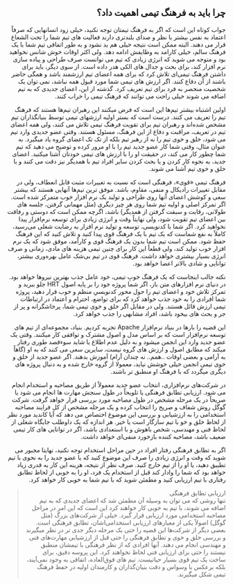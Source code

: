 <div dir="rtl">

## چرا باید به فرهنگ تیمی اهمیت داد؟

جواب کوتاه این است که اگر به فرهنگ تیمتان توجه نکنید، خیلی زود انسانهایی که صرفاً اعتماد به نفس بیشتر یا نظر و صدای بلندتری دارند فعالیت های تیم شما را تحت الشعاع قرار می دهند. البته ممکن است نتیجه خیلی هم بد نشود و به طور اتفاقی تیم شما با یک فرهنگ سالم، خیلی کارامد به وظایفش ادامه دهد. ولی اکثر اوقات خوش شانس نخواهید بود و متوجه می شوید که انرژی زیادی که تیم می توانست صرف طراحی و پیاده سازی نرم افزار کند، برای بحث و جدال های الکی هدر داده است. از سوی دیگر، باید برای داشتن فرهنگ تیمی‌ای تلاش کرد که برای همه اعضای تیم ارزشمند باشد و همگی حاضر باشند از آن دفاع کنند. اگر ارزش های تیمی شما مورد قبول همه نباشد، نمی توان یک شخصیت منحصر به فرد برای تیم تعریف کرد. گذشته از این، اعضای جدیدی که به تیم اضافه می شوند خیلی راحت می توانند که فرهنگ تیمی را خراب کنند. 

اولین اشتباه بیشتر تیم‌ها این است که فرض میکنند این رهبران تیم‌ها هستند که فرهنگ تیم را تعریف می کنند. درست است که بستر اولیه ارزشهای تیمی توسط بنیانگذاران تیم مشخص شده‌اند و رهبران تیم برای تقویت فرهنگ تیمی تلاش می کنند، ولی همه اعضای تیم در تعریف، مراقبت و دفاع از این فرهنگ، مسئول هستند. وقتی عضو جدیدی وارد تیم می شود، خلق و خوی تیم را نه از رهبر تیم بلکه از تک تک اعضای گروه یاد میگیرد. به عنوان مثال، وقتی شما کار عضو جدید تیم را با او مرور کرده و توضیح می دهید که تیم شما چطور کار می کند، در حقیقت او را با ارزش های تیمی خودتان آشنا میکنید. اعضای جدید، به نحوه کار کردن و یا بحث کردن سایر افراد تیم با همدیگر نیز دقت می کنند و با خلق و خوی تیم آشنا می شوند. 

فرهنگ تیمی «قوی»، فرهنگی است که نسبت به تغییرات مثبت قابل انعطاف، ولی در مقابل تغییرات رادیکال و منفی، مقاوم، باشد.
موفق ترین تیم‌ها آنهایی هستند که بیشتر سعی و کوشش اعضای آنها روی طراحی و تولید یک نرم افزار خوب متمرکز شده است. اگر تمرکز اصلی و اولیه تیم شما روی هر چیز دیگری (مثل مهمانی گرفتن، جلسه های طولانی، رقابت و سبقت گرفتن از همدیگر) باشد، اگرچه ممکن است که دوستی و رفاقت بین اعضای تیم تقویت شود، ولی نهایتاً وقت و انرژی زیادی برای توسعه نرم‌افزار پیدا نخواهید کرد. اگر شما با کدنویسی، توسعه و تولید نرم افزار به رضایت شغلی می‌رسید، کاملاً به نفع شماست که یک تیم با یک فرهنگ قوی پیدا کنید و تلاش کنید که این فرهنگ حفظ شود. ممکن است تیم شما بدون یک فرهنگ قوی و کارآمد، موفق شود که یک نرم افزار خوب تولید کند، ولی قطعاً این کار برای چنین تیمی هزینه های مادی‌،‌ زمانی و صرف انرژی بسیار بیشتری خواهد داشت. فرهنگ قوی در تیم بی‌شک عامل بهره‌وری بیشتر، توانایی و شادی بالاتر اعضا خواهد بود. 

 نکته جالب اینجاست که یک فرهنگ خوبِ تیمی، خود عامل جذب بهترین نیروها خواهد بود. در دنیای نرم افزارهای متن باز،
اگر شما پروژه خود را بر پایه اصول 
HRT
جلو ببرید و تمرکز تلاش خود و اعضای تیم را حول محور کدنویسیِ منظم و خوب قرار دهید، پروژه شما افرادی را به خود جذب خواهد کرد که‌ برای تواضع، احترام و اعتماد در ارتباطات تیمی ارزش قائل هستند. ولی در مقابل اگر خلق و خوی تیمی شما، پرخاشگرانه و پر از جر و بحث های بیخود باشد، افراد مشابهی را جذب خواهد کرد. 

این قضیه را بارها در بنیاد نرم‌افزار
Apache
تجربه کردیم. بنیاد، مجموعه‌‌ای از تیم های توسعه نرم‌افزار است که بر اساس مدل و اصول مشترک و توافقی کار میکنند. وقتی یک عضو جدید وارد این انجمن میشود و به دلیل عدم اطلاع یا شاید سوءقصد طوری رفتار میکند که مطابق اصول و ارزش های گروه نیست، سایرین سعی می کنند که به او (گاهاً به آرامی و بعضی اوقات ..همم.. نه چندان آرام) آموزش بدهند. اگر عضو جدید از خلق و خوی تیمی انجمن خیلی خوشش نیاید، معمولا از گروه خارج شده و به دنبال پروژه های دیگری میگردد که با فرهنگ او منطبق تر باشند. 

در شرکت‌های نرم‌افزاری، انتخاب عضو جدید معمولاً از طریق مصاحبه و استخدام انجام می شود. ارزیابی تطابق فرهنگی یا تلویحاً در طول سنجش مهارت ها انجام می شود یا صریحاً در یک مرحله مشخص در طول مصاحبه مورد بررسی قرار خواهد گرفت. شرکت گوگل روش شفاف و صریح را انتخاب کرده و یک مرحله مشخص از کل فرایند مصاحبه استخدامی را به ارزشیابی و بررسی این موضوع اختصاص می دهد که آیا کاندید مورد نظر از لحاظ خلق و خو با تیم سازگار است یا خیر. هر اندازه که یک داوطلب جایگاه شغلی از لحاظ فنی و مهندسی، شخص باهوش و با استعدادی باشد، اگر در توانایی های کار تیمی ضعیف باشد، مصاحبه کننده بازخورد منفی‌ای خواهد داشت. 

اگر به تطابق فرهنگی رفتار افراد در حین مراحل استخدام توجه نکنید، نهایتا مجبور می شوید که وقت و انرژی زیادی را صرف این موضوع کنید که یا عضو جدید را به نحوی با تیم تطبیق دهید، یا او را از تیم خارج کنید. صرف نظر از نتیجه، هزینه این کار به قدری زیاد خواهد بود که شما را وادار کند قبل از استخدام یک فرد، او را به خوبی از لحاظ تطابق رفتاری با تیم ارزیابی کنید و مطمئن شوید که با تیم شما به خوبی کار خواهد کرد. 

> ارزیابی تطابق فرهنگی 
> <br>
> تنها روشی که می توان به وسیله آن مطمئن شد که اعضای جدیدی که به تیم اضافه می شوند، با تیم به خوبی کار خواهند کرد این است که این امر در مراحل مصاحبه استخدامی مورد ارزیابی قرار گیرد. خیلی از شرکت‌های بزرگ (مثل گوگل) اصولاً یکی از معیارهای ارزیابی استخدامی‌اشان، تطابق فرهنگی است. بعضی دیگر از شرکت‌ها این قضیه را حتی یک مرحله دیگر جدی تر در نظر میگیرند و بررسی خلق و خوی و تطابق فرهنگی را حتی قبل از ارزشیابی مهارت‌های فنی و مهندسی انجام می دهند. آنها افرادی که از نظر فرهنگی با تیمشان منطبق نیستند را حتی برای ارزیابی فنی لحاظ نخواهند کرد. این پروسه دقیق، برای ساخت یک تیم قوی بسیار حیاتیست. تیم های فوق‌العاده، اتفاقی به وجود نمی‌آیند، بلکه برعکس با وسواس و دقت بنیان‌گذاران و کارمندان اولیه در حفظ فرهنگ تیمی شکل میگیرند. 

</div>
